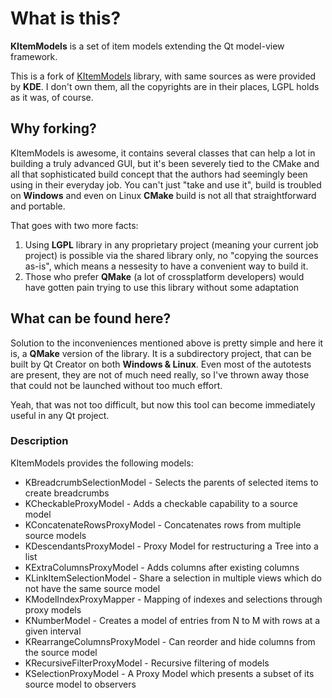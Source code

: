 # What is this?

**KItemModels** is a set of item models extending the Qt model-view framework.

This is a fork of [KItemModels](https://github.com/KDE/kitemmodels) library, with same sources as were provided by **KDE**. I don't own them, all the copyrights are in their places, LGPL holds as it was, of course.

## Why forking?

KItemModels is awesome, it contains several classes that can help a lot in building a truly advanced GUI, but it's been severely tied to the CMake and all that sophisticated build concept that the authors had seemingly been using in their everyday job. You can't just "take and use it", build is troubled on **Windows** and even on Linux **CMake** build is not all that straightforward and portable.

That goes with two more facts:
1. Using **LGPL** library in any proprietary project (meaning your current job project) is possible via the shared library only, no "copying the sources as-is", which means a nessesity to have a convenient way to build it.
2. Those who prefer **QMake** (a lot of crossplatform developers) would have gotten pain trying to use this library without some adaptation 

## What can be found here?

Solution to the inconveniences mentioned above is pretty simple and here it is, a **QMake** version of the library. It is a subdirectory project, that can be built by Qt Creator on both **Windows & Linux**. Even most of the autotests are present, they are not of much need really, so I've thrown away those that could not be launched without too much effort.

Yeah, that was not too difficult, but now this tool can become immediately useful in any Qt project.

### Description

KItemModels provides the following models:

* KBreadcrumbSelectionModel - Selects the parents of selected items to create
  breadcrumbs
* KCheckableProxyModel - Adds a checkable capability to a source model
* KConcatenateRowsProxyModel - Concatenates rows from multiple source models
* KDescendantsProxyModel - Proxy Model for restructuring a Tree into a list
* KExtraColumnsProxyModel - Adds columns after existing columns
* KLinkItemSelectionModel - Share a selection in multiple views which do not
  have the same source model
* KModelIndexProxyMapper - Mapping of indexes and selections through proxy
  models
* KNumberModel - Creates a model of entries from N to M with rows at a given interval
* KRearrangeColumnsProxyModel - Can reorder and hide columns from the source model
* KRecursiveFilterProxyModel - Recursive filtering of models
* KSelectionProxyModel - A Proxy Model which presents a subset of its source
  model to observers



